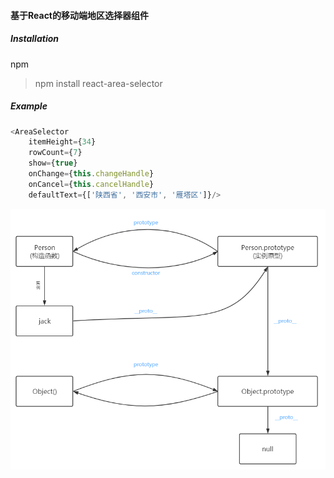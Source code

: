 #### 基于React的移动端地区选择器组件

##### Installation

npm 
> npm install react-area-selector


##### Example

```js
<AreaSelector
    itemHeight={34}
    rowCount={7}
    show={true}
    onChange={this.changeHandle}
    onCancel={this.cancelHandle}
    defaultText={['陕西省', '西安市', '雁塔区']}/>

```

![react-area-selector](https://github.com/mmmaming/mmmaming.github.io/blob/master/images/prototype.png?raw=true)
